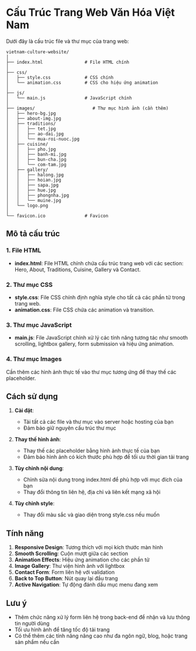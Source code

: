 # Cấu Trúc Trang Web Văn Hóa Việt Nam

Dưới đây là cấu trúc file và thư mục của trang web:

```
vietnam-culture-website/
│
├── index.html                # File HTML chính 
│
├── css/
│   ├── style.css             # CSS chính
│   └── animation.css         # CSS cho hiệu ứng animation
│
├── js/
│   └── main.js               # JavaScript chính
│
├── images/                      # Thư mục hình ảnh (cần thêm)
│   ├── hero-bg.jpg
│   ├── about-img.jpg
│   ├── traditions/
│   │   ├── tet.jpg
│   │   ├── ao-dai.jpg
│   │   └── mua-roi-nuoc.jpg
│   ├── cuisine/
│   │   ├── pho.jpg
│   │   ├── banh-mi.jpg
│   │   ├── bun-cha.jpg
│   │   └── com-tam.jpg
│   ├── gallery/
│   │   ├── halong.jpg
│   │   ├── hoian.jpg
│   │   ├── sapa.jpg
│   │   ├── hue.jpg
│   │   ├── phongnha.jpg
│   │   └── muine.jpg
│   └── logo.png
│
└── favicon.ico               # Favicon
```

## Mô tả cấu trúc

### 1. File HTML

- **index.html**: File HTML chính chứa cấu trúc trang web với các section: Hero, About, Traditions, Cuisine, Gallery và Contact.

### 2. Thư mục CSS

- **style.css**: File CSS chính định nghĩa style cho tất cả các phần tử trong trang web.
- **animation.css**: File CSS chứa các animation và transition.

### 3. Thư mục JavaScript

- **main.js**: File JavaScript chính xử lý các tính năng tương tác như smooth scrolling, lightbox gallery, form submission và hiệu ứng animation.

### 4. Thư mục Images

Cần thêm các hình ảnh thực tế vào thư mục tương ứng để thay thế các placeholder.

## Cách sử dụng

1. **Cài đặt**:
   - Tải tất cả các file và thư mục vào server hoặc hosting của bạn
   - Đảm bảo giữ nguyên cấu trúc thư mục

2. **Thay thế hình ảnh**:
   - Thay thế các placeholder bằng hình ảnh thực tế của bạn
   - Đảm bảo hình ảnh có kích thước phù hợp để tối ưu thời gian tải trang

3. **Tùy chỉnh nội dung**:
   - Chỉnh sửa nội dung trong index.html để phù hợp với mục đích của bạn
   - Thay đổi thông tin liên hệ, địa chỉ và liên kết mạng xã hội

4. **Tùy chỉnh style**:
   - Thay đổi màu sắc và giao diện trong style.css nếu muốn

## Tính năng

1. **Responsive Design**: Tương thích với mọi kích thước màn hình
2. **Smooth Scrolling**: Cuộn mượt giữa các section
3. **Animation Effects**: Hiệu ứng animation cho các phần tử
4. **Image Gallery**: Thư viện hình ảnh với lightbox
5. **Contact Form**: Form liên hệ với validation
6. **Back to Top Button**: Nút quay lại đầu trang
7. **Active Navigation**: Tự động đánh dấu mục menu đang xem

## Lưu ý

- Thêm chức năng xử lý form liên hệ trong back-end để nhận và lưu thông tin người dùng
- Tối ưu hình ảnh để tăng tốc độ tải trang
- Có thể thêm các tính năng nâng cao như đa ngôn ngữ, blog, hoặc trang sản phẩm nếu cần